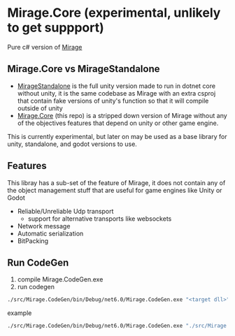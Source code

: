 # Mirage.Core (experimental, unlikely to get suppport)

Pure c# version of [Mirage](https://github.com/MirageNet/Mirage)

## Mirage.Core vs MirageStandalone

- [MirageStandalone](https://github.com/MirageNet/MirageStandalone) is the full unity version made to run in dotnet core without unity, it is the same codebase as Mirage with an extra csproj that contain fake versions of unity's function so that it will compile outside of unity
- [Mirage.Core](https://github.com/James-Frowen/Mirage.Core) (this repo) is a stripped down version of Mirage without any of the objectives features that depend on unity or other game engine.

This is currently experimental, but later on may be used as a base library for unity, standalone, and godot versions to use.

## Features

This libray has a sub-set of the feature of Mirage, it does not contain any of the object management stuff that are useful for game engines like Unity or Godot

- Reliable/Unreliable Udp transport
    - support for alternative transports like websockets
- Network message
- Automatic serialization
- BitPacking

## Run CodeGen

1) compile Mirage.CodeGen.exe
2) run codegen
```sh
./src/Mirage.CodeGen/bin/Debug/net6.0/Mirage.CodeGen.exe "<target dll>"
```

example 
```sh
./src/Mirage.CodeGen/bin/Debug/net6.0/Mirage.CodeGen.exe "./src/Mirage.Core/bin/Debug/net6.0/Mirage.Core.dll"
```

